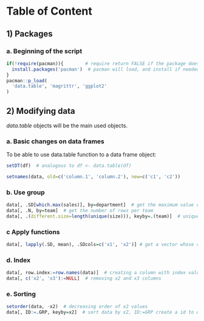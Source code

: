 # Table of Content

## 1) Packages
### a. Beginning of the script
```r
if(!require(pacman)){        # require return FALSE if the package does not exist
  install.packages('pacman')  # pacman will load, and install if needed, a list of specified packages 
}
pacman::p_load(
  'data.table', 'magrittr', 'ggplot2'
)
```

## 2) Modifying data 
*data.table* objects will be the main used objects.
### a. Basic changes on data frames
To be able to use data.table function to a data frame object:
```r
setDT(df)  # analogous to df <- data.table(df)
```

```r
setnames(data, old=c('column.1', 'column.2'), new=c('c1', 'c2'))
```

### b. Use group
```r
data[, .SD[which.max(sales)], by=department]  # get the maximum value of sales for each department
data[, .N, by=team]  # get the number of rows per team
data[, .(different.size=length(unique(size))), keyby=.(team)]  # unique count of different basketball player sizes by team
```

### c Apply functions
```r
data[, lapply(.SD, mean), .SDcols=c('x1', 'x2')] # get a vector whose components correspond to mean of x1 and x2 features
```

### d. Index 
```r
data[, row.index:=row.names(data)]  # creating a column with index values
data[, c('x2', 'x3'):=NULL]  # removing x2 and x3 columns
```

### e. Sorting
```r
setorder(data, -x2)  # decreasing order of x2 values
data[, ID:=.GRP, keyby=x2]  # sort data by x2, ID:=GRP create a id to each group of values in x2, then keyby by default sort the values
```